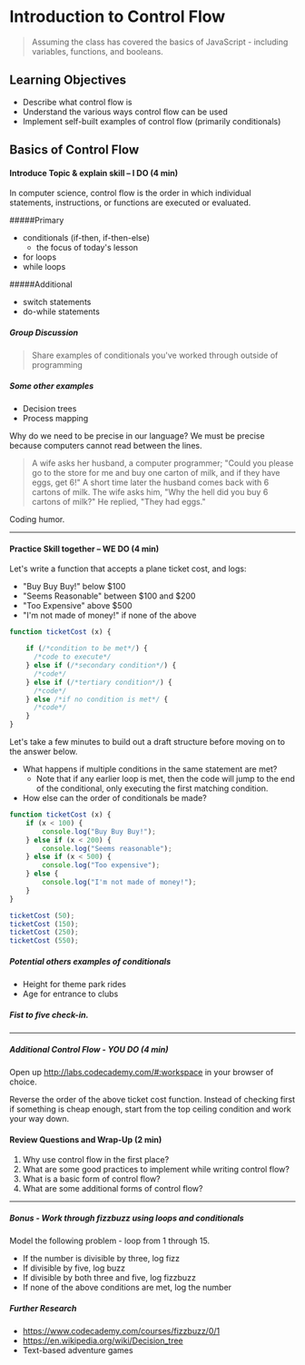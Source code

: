 # Introduction to Control Flow

> Assuming the class has covered the basics of JavaScript - including variables, functions, and booleans.

## Learning Objectives
- Describe what control flow is
- Understand the various ways control flow can be used
- Implement self-built examples of control flow (primarily conditionals)

## Basics of Control Flow
#### Introduce Topic & explain skill – I DO (4 min)
<!-- draw on whiteboard, use visual aids/discussion -->
In computer science, control flow is the order in which individual statements, instructions, or functions are executed or evaluated.

#####Primary
- conditionals (if-then, if-then-else)
  - the focus of today's lesson
- for loops
- while loops

#####Additional
- switch statements
- do-while statements

##### Group Discussion
  > Share examples of conditionals you've worked through outside of programming

##### Some other examples
- Decision trees
- Process mapping

Why do we need to be precise in our language? We must be precise because computers cannot read between the lines.

  >A wife asks her husband, a computer programmer;
  "Could you please go to the store for me and buy one carton of milk, and if they have eggs, get 6!"
  A short time later the husband comes back with 6 cartons of milk.
  The wife asks him, "Why the hell did you buy 6 cartons of milk?"
  He replied, "They had eggs."

Coding humor.

***

#### Practice Skill together – WE DO (4 min)
Let's write a function that accepts a plane ticket cost, and logs:
- "Buy Buy Buy!" below $100
- "Seems Reasonable" between $100 and $200
- "Too Expensive" above $500
- "I'm not made of money!" if none of the above

```javascript
function ticketCost (x) {

    if (/*condition to be met*/) {
      /*code to execute*/
    } else if (/*secondary condition*/) {
      /*code*/
    } else if (/*tertiary condition*/) {
      /*code*/
    } else /*if no condition is met*/ {
      /*code*/
    }
}

```
Let's take a few minutes to build out a draft structure before moving on to the answer below.

- What happens if multiple conditions in the same statement are met?
  - Note that if any earlier loop is met, then the code will jump to the end of the conditional, only executing the first matching condition.
- How else can the order of conditionals be made?

```javascript
function ticketCost (x) {
    if (x < 100) {
        console.log("Buy Buy Buy!");
    } else if (x < 200) {
        console.log("Seems reasonable");
    } else if (x < 500) {
        console.log("Too expensive");
    } else {
        console.log("I'm not made of money!");
    }
}

ticketCost (50);
ticketCost (150);
ticketCost (250);
ticketCost (550);
```

##### Potential others examples of conditionals
- Height for theme park rides
- Age for entrance to clubs

##### Fist to five check-in.

***

##### Additional Control Flow - YOU DO (4 min)
Open up http://labs.codecademy.com/#:workspace in your browser of choice.

Reverse the order of the above ticket cost function. Instead of checking first if something is cheap enough, start from the top ceiling condition and work your way down.

#### Review Questions and Wrap-Up (2 min)
1. Why use control flow in the first place?
2. What are some good practices to implement while writing control flow?
3. What is a basic form of control flow?
4. What are some additional forms of control flow?

***

##### Bonus - Work through fizzbuzz using loops and conditionals
Model the following problem - loop from 1 through 15.
- If the number is divisible by three, log fizz
- If divisible by five, log buzz
- If divisible by both three and five, log fizzbuzz
- If none of the above conditions are met, log the number

##### Further Research
- https://www.codecademy.com/courses/fizzbuzz/0/1
- https://en.wikipedia.org/wiki/Decision_tree
- Text-based adventure games
